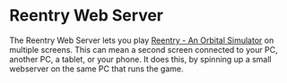 # Reentry Web Server

The Reentry Web Server lets you play [Reentry - An Orbital Simulator](https://reentrygame.com/) on multiple screens. This can mean a second screen connected to your PC, another PC, a tablet, or your phone. It does this, by spinning up a small webserver on the same PC that runs the game.